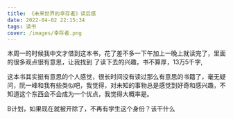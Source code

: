 ```yaml
---
title: 《未来世界的幸存者》读后感
date: 2022-04-02 22:15:34
tags: 读书
cover: /images/幸存者.png
---
```


本周一的时候我中文才借到这本书，花了差不多一下午加上一晚上就读完了，里面的很多观点很有意思，让我找到 了读下去的兴趣，书不算厚，13万5千字,

这本书其实挺有意思的个人感觉，很长时间没有读过那么有意思的书籍了，毫无疑问，阮一峰和我有些类似吧，我觉得，对未知的事物总是感觉到好奇和感兴趣，不知道这个东西会不会成为一个优点，我觉得大概率是。

B计划，如果现在就被开除了，不再有学生这个身份？该干什么
